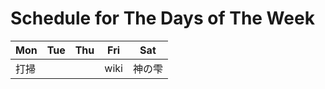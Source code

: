 # Schedule for The Days of The Week

| Mon | Tue | Thu | Fri | Sat |
| --- | --- | --- | --- | --- |
| 打掃 |     |     | wiki | 神の雫 |
